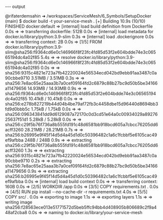--- output

@rifaterdemsahin ➜ /workspaces/ServiceMesh/6_Symbols/SetupDocker (main) $ docker build -t your-service-mesh .
[+] Building 10.9s (10/10) FINISHED                                                                                               docker:default
 => [internal] load build definition from Dockerfile                                                                                        0.0s
 => => transferring dockerfile: 512B                                                                                                        0.0s
 => [internal] load metadata for docker.io/library/python:3.9-slim                                                                          0.3s
 => [internal] load .dockerignore                                                                                                           0.0s
 => => transferring context: 2B                                                                                                             0.0s
 => [1/5] FROM docker.io/library/python:3.9-slim@sha256:f9364cd6e0c146966f8f23fc4fd85d53f2e604bdde74e3c06565194dc4a02f85                    5.4s
 => => resolve docker.io/library/python:3.9-slim@sha256:f9364cd6e0c146966f8f23fc4fd85d53f2e604bdde74e3c06565194dc4a02f85                    0.0s
 => => sha256:9315c4821e723a7fb42220024e56534ecd042bd9ebb91aa3487c0a90cbbe9710 3.51MB / 3.51MB                                              0.3s
 => => sha256:7e8ac65e25aaa3b7a0cef09164fd2c6879c88b27bc9d50b5be34166a11479656 14.93MB / 14.93MB                                            0.9s
 => => sha256:f9364cd6e0c146966f8f23fc4fd85d53f2e604bdde74e3c06565194dc4a02f85 10.41kB / 10.41kB                                            0.0s
 => => sha256:e278b827219b44d04b4be79af72fb3c4458dbe15d96440d8694bb3fd9d0bbb5c 1.75kB / 1.75kB                                              0.0s
 => => sha256:096343841dd9d6129087a72170c0d3cd51e64a0c00934029a8927625637f51d1 5.28kB / 5.28kB                                              0.0s
 => => sha256:c29f5b76f736a8b555fd191c48d6581bb918bcd605a7cbcc76205dd6acff3260 28.21MB / 28.21MB                                            0.7s
 => => sha256:b26995e9f45f14d5d4a45d1d0c50396482c1a6c1fcbbf5e6105cac49ef9afbba 248B / 248B                                                  0.9s
 => => extracting sha256:c29f5b76f736a8b555fd191c48d6581bb918bcd605a7cbcc76205dd6acff3260                                                   1.3s
 => => extracting sha256:9315c4821e723a7fb42220024e56534ecd042bd9ebb91aa3487c0a90cbbe9710                                                   0.2s
 => => extracting sha256:7e8ac65e25aaa3b7a0cef09164fd2c6879c88b27bc9d50b5be34166a11479656                                                   0.9s
 => => extracting sha256:b26995e9f45f14d5d4a45d1d0c50396482c1a6c1fcbbf5e6105cac49ef9afbba                                                   0.0s
 => [internal] load build context                                                                                                           0.0s
 => => transferring context: 160B                                                                                                           0.0s
 => [2/5] WORKDIR /app                                                                                                                      0.0s
 => [3/5] COPY requirements.txt .                                                                                                           0.0s
 => [4/5] RUN pip install --no-cache-dir -r requirements.txt                                                                                4.0s
 => [5/5] COPY src/ .                                                                                                                       0.0s 
 => exporting to image                                                                                                                      1.1s
 => => exporting layers                                                                                                                     1.1s
 => => writing image sha256:f28563ece013e51771572d5beb5ffc94bb4d408905b806689c2f9a448af2cba8                                                0.0s
 => => naming to docker.io/library/your-service-mesh                           